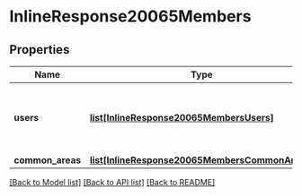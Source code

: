 # InlineResponse20065Members

## Properties
Name | Type | Description | Notes
------------ | ------------- | ------------- | -------------
**users** | [**list[InlineResponse20065MembersUsers]**](InlineResponse20065MembersUsers.md) | The users who are members of the shared line group. | [optional] 
**common_areas** | [**list[InlineResponse20065MembersCommonAreas]**](InlineResponse20065MembersCommonAreas.md) |  | [optional] 

[[Back to Model list]](../README.md#documentation-for-models) [[Back to API list]](../README.md#documentation-for-api-endpoints) [[Back to README]](../README.md)

